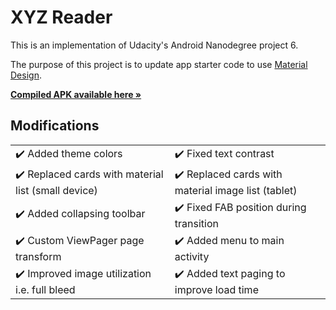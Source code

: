 # XYZ Reader

This is an implementation of Udacity's Android Nanodegree project 6.

The purpose of this project is to update app starter code to use [Material Design](https://material.io/design/).

<strong><a href='https://github.com/nkrusch/XYZReader/releases'>Compiled APK available here »</a></strong>

## Modifications

<table>
<tr>
<td> ✔️ Added theme colors </td>
<td> ✔️ Fixed text contrast </td></tr><tr>
<td> ✔️ Replaced cards with material list (small device) </td>
<td> ✔️ Replaced cards with material image list (tablet) </td></tr><tr>
<td> ✔️ Added collapsing toolbar </td>
<td> ✔️ Fixed FAB position during transition </td></tr><tr>
<td> ✔️ Custom ViewPager page transform </td>
<td> ✔️ Added menu to main activity </td></tr><tr>
<td> ✔️ Improved image utilization i.e. full bleed </td>
<td> ✔️ Added text paging to improve load time </td>
</tr>
</table>
